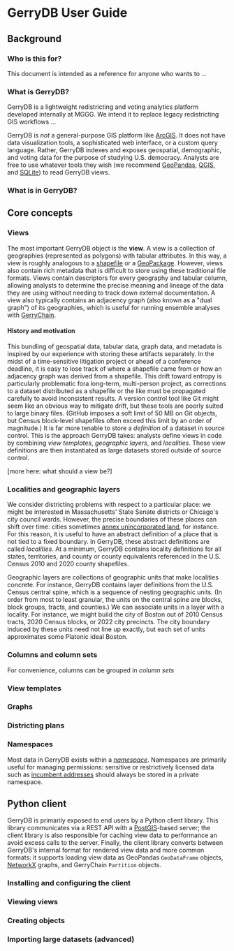 # GerryDB User Guide

## Background

### Who is this for?
This document is intended as a reference for anyone who wants to ...

### What is GerryDB?
GerryDB is a lightweight redistricting and voting analytics platform developed internally at MGGG.  We intend it to replace legacy redistricting GIS workflows ...

GerryDB is _not_ a general-purpose GIS platform like [ArcGIS](https://www.arcgis.com/index.html). It does not have data visualization tools, a sophisticated web interface, or a custom query language. Rather, GerryDB indexes and exposes geospatial, demographic, and voting data for the purpose of studying U.S. democracy. Analysts are free to use whatever tools they wish (we recommend [GeoPandas](https://geopandas.org/en/stable/), [QGIS](https://www.qgis.org/en/site/), and [SQLite](https://www.sqlite.org/index.html)) to read GerryDB views.


### What is in GerryDB?


## Core concepts

### Views
The most important GerryDB object is the **view**. A view is a collection of geographies (represented as polygons) with tabular attributes. In this way, a view is roughly analogous to a [shapefile](https://en.wikipedia.org/wiki/Shapefile) or a [GeoPackage](http://www.geopackage.org/). However, views also contain rich metadata that is difficult to store using these traditional file formats. Views contain descriptors for every geography and tabular column, allowing analysts to determine the precise meaning and lineage of the data they are using without needing to track down external documentation. A view also typically contains an adjacency graph (also known as a "dual graph") of its geographies, which is useful for running ensemble analyses with [GerryChain](https://github.com/mggg/gerrychain).

#### History and motivation
This bundling of geospatial data, tabular data, graph data, and metadata is inspired by our experience with storing these artifacts separately. In the midst of a time-sensitive litigation project or ahead of a conference deadline, it is easy to lose track of where a shapefile came from or how an adjacency graph was derived from a shapefile. This drift toward entropy is particularly problematic fora long-term, multi-person project, as corrections to a dataset distributed as a shapefile or the like must be propagated carefully to avoid inconsistent results. A version control tool like Git might seem like an obvious way to mitigate drift, but these tools are poorly suited to large binary files. (GitHub imposes a soft limit of 50 MB on Git objects, but Census block-level shapefiles often exceed this limit by an order of magnitude.) It is far more tenable to store a _definition_ of a dataset in source control. This is the approach GerryDB takes: analysts define views in code by combining _view templates_, _geographic layers_, and _localities_. These view definitions are then instantiated as large datasets stored outside of source control.

[more here: what should a view be?]

### Localities and geographic layers
We consider districting problems with respect to a particular place: we might be interested in Massachusetts' State Senate districts or Chicago's city council wards. However, the precise boundaries of these places can shift over time: cities sometimes [annex unincorporated land](https://en.wikipedia.org/wiki/Municipal_annexation_in_the_United_States), for instance. For this reason, it is useful to have an abstract definition of a place that is not tied to a fixed boundary. In GerryDB, these abstract definitions are called _localities_. At a minimum, GerryDB contains locality definitions for all states, territories, and county or county equivalents referenced in the U.S. Census 2010 and 2020 county shapefiles.

Geographic layers are collections of geographic units that make localities concrete. For instance, GerryDB contains layer definitions from the U.S. Census central spine, which is a sequence of nesting geographic units. (In order from most to least granular, the units on the central spine are blocks, block groups, tracts, and counties.) We can associate units in a layer with a locality. For instance, we might build the city of Boston out of 2010 Census tracts, 2020 Census blocks, or 2022 city precincts. The city boundary induced by these units need not line up exactly, but each set of units approximates some Platonic ideal Boston.


### Columns and column sets

For convenience, columns can be grouped in _column sets_

### View templates

### Graphs

### Districting plans

### Namespaces
Most data in GerryDB exists within a [_namespace_](https://en.wikipedia.org/wiki/Namespace). Namespaces are primarily useful for managing permissions: sensitive or restrictively licensed data such as [incumbent addresses](https://redistrictingdatahub.org/data/about-our-data/incumbent-address/) should always be stored in a private namespace. 

## Python client

GerryDB is primarily exposed to end users by a Python client library. This library communicates via a REST API with a [PostGIS](https://postgis.net/)-based server; the client library is also responsible for caching view data to performance an avoid excess calls to the server. Finally, the client library converts between GerryDB's internal format for rendered view data and more common formats: it supports loading view data as GeoPandas `GeoDataFrame` objects, [NetworkX](https://networkx.org/) graphs, and GerryChain `Partition` objects.

### Installing and configuring the client

### Viewing views

### Creating objects

### Importing large datasets (advanced)
